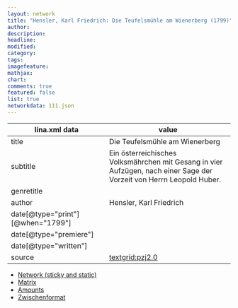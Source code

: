 ```yaml
---
layout: network
title: "Hensler, Karl Friedrich: Die Teufelsmühle am Wienerberg (1799)"
author:
description:
headline:
modified:
category:
tags:
imagefeature: 
mathjax: 
chart: 
comments: true
featured: false
list: true
networkdata: 111.json
---
```

lina.xml data  | value
------------- | -------------
title|Die Teufelsmühle am Wienerberg
subtitle|Ein österreichisches Volksmährchen mit Gesang in vier Aufzügen, nach einer Sage der Vorzeit von Herrn Leopold Huber.
genretitle|
author|Hensler, Karl Friedrich
date[@type="print"][@when="1799"]|
date[@type="premiere"]|
date[@type="written"]|
source|[textgrid:pzj2.0](https://textgridlab.org/1.0/tgcrud-public/rest/textgrid:pzj2.0/data)



* [Network (sticky and static)](/linas/network111)
* [Matrix](/linas/matrix111)
* [Amounts](/linas/amount111)
* [Zwischenformat](/linas/lina111 )
